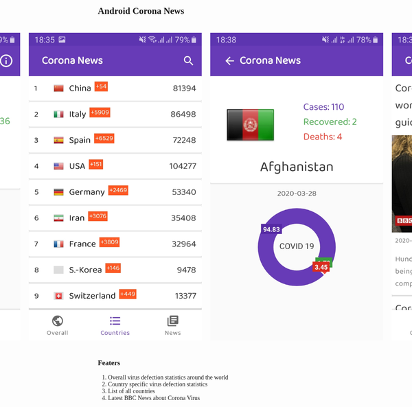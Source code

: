 <h2 style="font-family:calibri;">Android Corona News</h2>

<div style="display:flex; flex-direction:row; justify-content:center; padding:4% 10% 4% 10%;">
<img src="https://raw.githubusercontent.com/habibmhamadi/android-corona-news/master/app/ScreenShots/m2.jpg" alt="Home Screen" />
<img src="https://raw.githubusercontent.com/habibmhamadi/android-corona-news/master/app/ScreenShots/m3.jpg" alt="Countries List" style="padding:0 5%;"  />
<img src="https://raw.githubusercontent.com/habibmhamadi/android-corona-news/master/app/ScreenShots/m4.jpg" alt="News Screen" />
<img src="https://raw.githubusercontent.com/habibmhamadi/android-corona-news/master/app/ScreenShots/m5.jpg" alt="Country Detail" style="padding-left:5%;"  />
</div>

<h3 style="font-family:calibri;">Featers</h3>
<ol style="font-family:calibri;">
<li >Overall virus defection statistics around the world</li>
<li>Country specific virus defection statistics</li>
<li>List of all countries</li>
<li>Latest BBC News about Corona Virus</li>
</ol>
<br>
